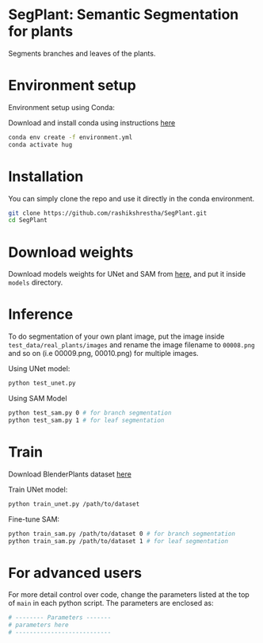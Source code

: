 # SegPlant: Semantic Segmentation for plants

Segments branches and leaves of the plants.

# Environment setup

Environment setup using Conda:

Download and install conda using instructions [here](https://docs.anaconda.com/miniconda/miniconda-install/)

```bash
conda env create -f environment.yml
conda activate hug
```

# Installation

You can simply clone the repo and use it directly in the conda environment.
```bash
git clone https://github.com/rashikshrestha/SegPlant.git
cd SegPlant
```

# Download weights
Download models weights for UNet and SAM from [here](https://drive.google.com/drive/folders/180Rc6yY1YKudRl7xdgjf55N-l95lTUSX?usp=sharing), and put it inside `models` directory.

# Inference

To do segmentation of your own plant image, put the image inside `test_data/real_plants/images` and rename the image filename to `00008.png` and so on (i.e 00009.png, 00010.png) for multiple images.

Using UNet model:
```bash
python test_unet.py
```

Using SAM Model
```bash
python test_sam.py 0 # for branch segmentation
python test_sam.py 1 # for leaf segmentation
```

# Train

Download BlenderPlants dataset [here](https://drive.google.com/file/d/1ff38P_HFddPXqAhM7hVbqLdnea2HyGsM/view?usp=sharing)

Train UNet model:
```bash
python train_unet.py /path/to/dataset
```

Fine-tune SAM:
```bash
python train_sam.py /path/to/dataset 0 # for branch segmentation
python train_sam.py /path/to/dataset 1 # for leaf segmentation
```

# For advanced users

For more detail control over code, change the parameters listed at the top of `main` in each python script. The parameters are enclosed as:
```python
# -------- Parameters -------
# parameters here
# ---------------------------
```